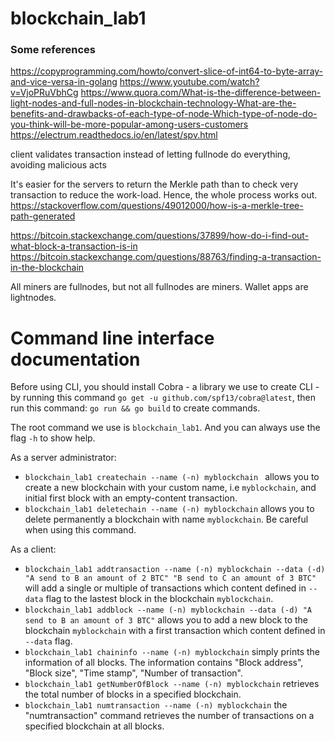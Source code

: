 # blockchain_lab1
### Some references
https://copyprogramming.com/howto/convert-slice-of-int64-to-byte-array-and-vice-versa-in-golang
https://www.youtube.com/watch?v=VjoPRuVbhCg
https://www.quora.com/What-is-the-difference-between-light-nodes-and-full-nodes-in-blockchain-technology-What-are-the-benefits-and-drawbacks-of-each-type-of-node-Which-type-of-node-do-you-think-will-be-more-popular-among-users-customers
https://electrum.readthedocs.io/en/latest/spv.html

client validates transaction instead of letting fullnode do everything, avoiding malicious acts

It's easier for the servers to return the Merkle path than to check very transaction to reduce the work-load. Hence, the whole process works out.
https://stackoverflow.com/questions/49012000/how-is-a-merkle-tree-path-generated

https://bitcoin.stackexchange.com/questions/37899/how-do-i-find-out-what-block-a-transaction-is-in
https://bitcoin.stackexchange.com/questions/88763/finding-a-transaction-in-the-blockchain

All miners are fullnodes, but not all fullnodes are miners.
Wallet apps are lightnodes.

# Command line interface documentation
Before using CLI, you should install Cobra - a library we use to create CLI - by running this command `go get -u github.com/spf13/cobra@latest`, then run this command: `go run && go build` to create commands.

The root command we use is `blockchain_lab1`. And you can always use the flag `-h` to show help.

As a server administrator:
- `blockchain_lab1 createchain --name (-n) myblockchain ` allows you to create a new blockchain with your custom name, i.e `myblockchain`, and initial first block with an empty-content transaction.
- `blockchain_lab1 deletechain --name (-n) myblockchain` allows you to delete permanently a blockchain with name `myblockchain`. Be careful when using this command.

As a client:
- `blockchain_lab1 addtransaction --name (-n) myblockchain --data (-d) "A send to B an amount of 2 BTC" "B send to C an amount of 3 BTC"` will add a single or multiple of transactions which content defined in `--data` flag to the lastest block in the blockchain `myblockchain`.
- `blockchain_lab1 addblock --name (-n) myblockchain --data (-d) "A send to B an amount of 3 BTC"` allows you to add a new block to the blockchain `myblockchain` with a first transaction which content defined in `--data` flag.
- `blockchain_lab1 chaininfo --name (-n) myblockchain` simply prints the information of all blocks. The information contains "Block address", "Block size", "Time stamp", "Number of transaction".
- `blockchain_lab1 getNumberOfBlock --name (-n) myblockchain` retrieves the total number of blocks in a specified blockchain.
- `blockchain_lab1 numtransaction --name (-n) myblockchain` the "numtransaction" command retrieves the number of transactions on a specified blockchain at all blocks.